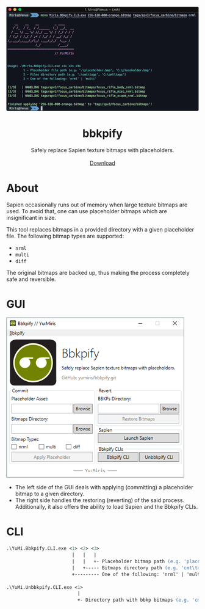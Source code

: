 <html>
    <p align="center">
        <img src="./SCREENSHOT-CLI.png">
    </p>
    <h1 align="center">bbkpify</h1>
    <p align="center">
        Safely replace Sapien texture bitmaps with placeholders.
        <br>
        <br>
        <a href="https://github.com/yumiris/bbkpify/releases/latest">Download</a>
    </p>
</html>

# About

Sapien occasionally runs out of memory when large texture bitmaps are used.
To avoid that, one can use placeholder bitmaps which are insignificant in size.

This tool replaces bitmaps in a provided directory with a given placeholder file.
The following bitmap types are supported:

- `nrml`
- `multi`
- `diff`


The original bitmaps are backed up, thus making the process completely safe and reversible.

# GUI

![GUI Screenshot](SCREENSHOT-GUI.png)

- The left side of the GUI deals with applying (committing) a placeholder bitmap to a given directory.
- The right side handles the restoring (reverting) of the said process. Additionally, it also offers the ability to load
  Sapien and the Bbkpify CLIs.

# CLI

```ps
.\YuMi.Bbkpify.CLI.exe <1> <2> <3>
                        |   |   |
                        |   |   +- Placeholder bitmap path (e.g. 'placeholder.bmp')
                        |   +----- Bitmaps directory path (e.g. 'cmt\tags')
                        +--------- One of the following: 'nrml' | 'multi' | 'diff'

.\YuMi.Unbbkpify.CLI.exe <1>
                          |
                          +- Directory path with bbkp bitmaps (e.g. 'cmt\tags')
```
